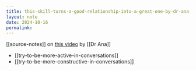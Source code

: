 ```yaml
---
title: this-skill-turns-a-good-relationship-into-a-great-one-by-dr-ana-2024
layout: note
date: 2024-10-16
permalink:
---
```

[[source-notes]] on [this video](this-skill-turns-a-good-relationship-into-a-great-one-by-dr-ana-2024.md) by [[Dr Ana]]

- [[try-to-be-more-active-in-conversations]]
- [[try-to-be-more-constructive-in-conversations]]